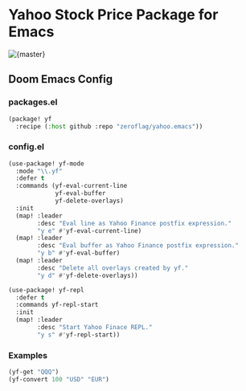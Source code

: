 # Yahoo Stock Price Package for Emacs

![{master}](https://github.com/zeroflag/yahoo.emacs/actions/workflows/ci.yml/badge.svg)

## Doom Emacs Config

### packages.el

```lisp
(package! yf
  :recipe (:host github :repo "zeroflag/yahoo.emacs"))
```

### config.el

```lisp
(use-package! yf-mode
  :mode "\\.yf"
  :defer t
  :commands (yf-eval-current-line
             yf-eval-buffer
             yf-delete-overlays)
  :init
  (map! :leader
        :desc "Eval line as Yahoo Finance postfix expression."
        "y e" #'yf-eval-current-line)
  (map! :leader
        :desc "Eval buffer as Yahoo Finance postfix expression."
        "y b" #'yf-eval-buffer)
  (map! :leader
        :desc "Delete all overlays created by yf."
        "y d" #'yf-delete-overlays))

(use-package! yf-repl
  :defer t
  :commands yf-repl-start
  :init
  (map! :leader
        :desc "Start Yahoo Finace REPL."
        "y s" #'yf-repl-start))
```

### Examples

```lisp
(yf-get "QQQ")
(yf-convert 100 "USD" "EUR")
```
